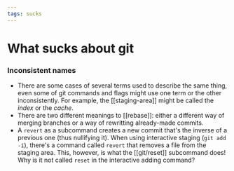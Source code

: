 ```yaml
---
tags: sucks
---
```


# What sucks about git

### Inconsistent names
* There are some cases of several terms used to describe the same thing, even some of git commands and flags might use one term or the other inconsistently. For example, the [[staging-area]] might be called the *index* or the *cache*.
* There are two different meanings to [[rebase]]: either a different way of merging branches or a way of rewritting already-made commits.
* A `revert` as a subcommand creates a new commit that's the inverse of a previous one (thus nullifying it). When using interactive staging (`git add -i`), there's a command called `revert` that removes a file from the staging area. This, however, is what the [[git/reset]] subcommand does! Why is it not called `reset` in the interactive adding command?
